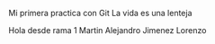 Mi primera practica con Git
La vida es una lenteja

Hola desde rama 1
Martin Alejandro Jimenez Lorenzo
